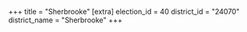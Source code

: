 +++
title = "Sherbrooke"
[extra]
election_id = 40
district_id = "24070"
district_name = "Sherbrooke"
+++

